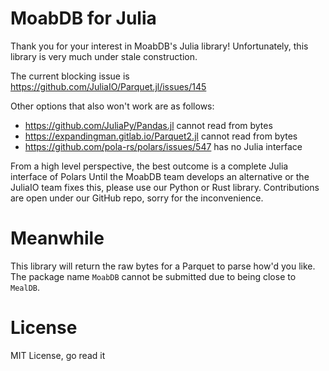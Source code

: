# MoabDB for Julia

Thank you for your interest in MoabDB's Julia library!
Unfortunately, this library is very much under stale construction.

The current blocking issue is https://github.com/JuliaIO/Parquet.jl/issues/145

Other options that also won't work are as follows:
- https://github.com/JuliaPy/Pandas.jl cannot read from bytes
- https://expandingman.gitlab.io/Parquet2.jl cannot read from bytes
- https://github.com/pola-rs/polars/issues/547 has no Julia interface

From a high level perspective, the best outcome is a complete Julia interface of Polars
Until the MoabDB team develops an alternative or the JuliaIO team fixes this, please use our Python or Rust library.
Contributions are open under our GitHub repo, sorry for the inconvenience.

# Meanwhile
This library will return the raw bytes for a Parquet to parse how'd you like.
The package name ``MoabDB`` cannot be submitted due to being close to ``MealDB``.

# License
MIT License, go read it